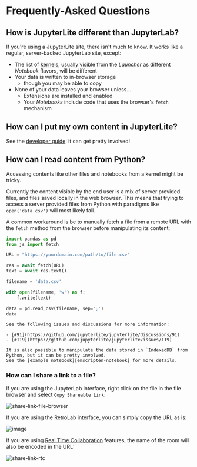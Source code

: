 # Frequently-Asked Questions

## How is JupyterLite different than JupyterLab?

If you're using a JupyterLite site, there isn't much to know. It works like a regular,
server-backed JupyterLab site, except:

- The list of [kernels](./kernels/index.md), usually visible from the _Launcher_ as
  different _Notebook_ flavors, will be different
- Your data is written to in-browser storage
  - though you may be able to copy
- None of your data leaves your browser unless...
  - Extensions are installed and enabled
  - Your _Notebooks_ include code that uses the browser's `fetch` mechanism

## How can I put my own content in JupyterLite?

See the [developer guide](./developer-guide.md): it can get pretty involved!

## How can I read content from Python?

Accessing contents like other files and notebooks from a kernel might be tricky.

Currently the content visible by the end user is a mix of server provided files, and
files saved locally in the web browser. This means that trying to access a server
provided files from Python with paradigms like `open('data.csv')` will most likely fail.

A common workaround is be to manually fetch a file from a remote URL with the `fetch`
method from the browser before manipulating its content:

```py
import pandas as pd
from js import fetch

URL = "https://yourdomain.com/path/to/file.csv"

res = await fetch(URL)
text = await res.text()

filename = 'data.csv'

with open(filename, 'w') as f:
    f.write(text)

data = pd.read_csv(filename, sep=';')
data
```

```{note}
See the following issues and discussions for more information:

- [#91](https://github.com/jupyterlite/jupyterlite/discussions/91)
- [#119](https://github.com/jupyterlite/jupyterlite/issues/119)

It is also possible to manipulate the data stored in `IndexedDB` from Python, but it can be pretty involved.
See the [example notebook][emscripten-notebook] for more details.
```

[emscripten-notebook]:
  https://github.com/jupyterlite/jupyterlite/blob/main/examples/pyolite/emscripten-filesystem.ipynb

### How can I share a link to a file?

If you are using the JupyterLab interface, right click on the file in the file browser
and select `Copy Shareable Link`:

![share-link-file-browser](https://user-images.githubusercontent.com/591645/136811238-e4a021ef-1dbf-4cda-b38d-c0f83ec8082e.png)

If you are using the RetroLab interface, you can simply copy the URL as is:

![image](https://user-images.githubusercontent.com/591645/136811563-db16c258-d1b0-4771-b3be-5e72853dba5e.png)

If you are using [Real Time Collaboration](./rtc/index.md) features, the name of the
room will also be encoded in the URL:

![share-link-rtc](https://user-images.githubusercontent.com/591645/136810834-14bb906b-1cc9-4eae-8b4b-d5d39068ce15.gif)
